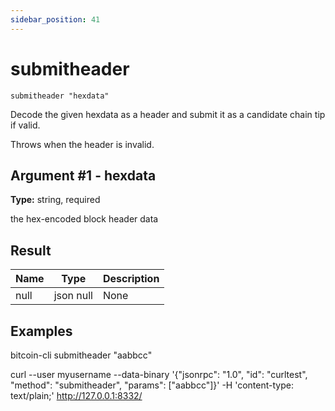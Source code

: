 ```yaml
---
sidebar_position: 41
---
```

# submitheader

`submitheader "hexdata"`

Decode the given hexdata as a header and submit it as a candidate chain tip if valid.

Throws when the header is invalid.

## Argument #1 - hexdata

**Type:** string, required

the hex-encoded block header data

## Result

| Name | Type      | Description |
| ---- | --------- | ----------- |
| null | json null | None        |

## Examples

bitcoin-cli submitheader "aabbcc"

curl --user myusername --data-binary '{"jsonrpc": "1.0", "id": "curltest", "method": "submitheader", "params": ["aabbcc"]}' -H 'content-type: text/plain;' http://127.0.0.1:8332/